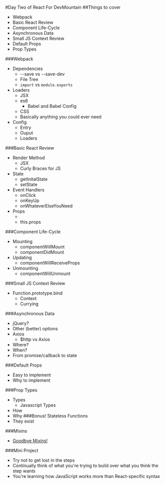 #Day Two of React For DevMountain
##Things to cover
- Webpack
- Basic React Review
- Component Life-Cycle
- Asynchronous Data
- Small JS Context Review
- Default Props
- Prop Types

###Webpack
- Dependencies
	- --save vs --save-dev
	- File Tree
	- `import` vs `module.exports`
- Loaders
	- JSX
	- es6
		- Babel and Babel Config
	- CSS
	- Basically anything you could ever need
- Config
	- Entry
	- Ouput
	- Loaders

###Basic React Review
- Render Method
	- JSX
	- Curly Braces for JS
- State
	- getInitalState
	- setState
- Event Handlers
	- onClick
	- onKeyUp
	- onWhateverElseYouNeed
- Props
	- <Component prop={value} />
	- this.props

###Component Life-Cycle
- Mounting
	- componentWillMount
	- componentDidMount
- Updating
	- componentWillReceiveProps
- Unmounting
	- componentWillUnmount

###Small JS Context Review
- Function.prototype.bind
	- Context
	- Currying

###Asynchronous Data
- jQuery?
- Other (better) options
- Axios
	- $http vs Axios
- Where?
- When?
- From promise/callback to state

###Default Props
- Easy to implement
- Why to implement

###Prop Types
- Types
	- Javascript Types
- How
- Why
###Bonus! Stateless Functions
- They exist

###Mixins
- [Goodbye Mixins!](https://medium.com/@dan_abramov/mixins-are-dead-long-live-higher-order-components-94a0d2f9e750#.u56vju3gt)

###Mini Project
- Try not to get lost in the steps
- Continually think of what you're trying to build over what you think the step wants
- You're learning how JavaScript works more than React-specific syntax
